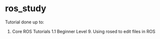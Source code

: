 # ros_study
Tutorial done up to:
1. Core ROS Tutorials
    1.1 Beginner Level
        9. Using rosed to edit files in ROS

